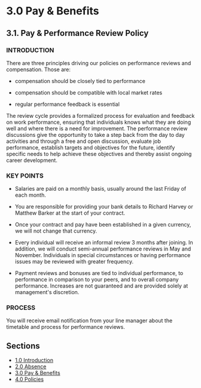 # 3.0 Pay & Benefits

## 3.1. Pay & Performance Review Policy

### INTRODUCTION

There are three principles driving our policies on performance reviews and compensation. Those are: 

* compensation should be closely tied to performance 

* compensation should be compatible with local market rates 

* regular performance feedback is essential

The review cycle provides a formalized process for evaluation and feedback on work performance, ensuring that individuals knows what they are doing well and where there is a need for improvement.  The performance review discussions give the opportunity to take a step back from the day to day activities and through a free and open discussion, evaluate job performance, establish targets and objectives for the future, identify specific needs to help achieve these objectives and thereby assist ongoing career development.

### **KEY POINTS** 

* Salaries are paid on a monthly basis, usually around the last Friday of each month.

* You are responsible for providing your bank details to Richard Harvey or Matthew Barker at the start of your contract.

* Once your contract and pay have been established in a given currency, we will not change that currency.

* Every individual will receive an informal review 3 months after joining. In addition, we will conduct semi-annual performance reviews in May and November.  Individuals in special circumstances or having performance issues may be reviewed with greater frequency. 

* Payment reviews and bonuses are tied to individual performance, to performance in comparison to your peers, and to overall company performance. Increases are not guaranteed and are provided solely at management's discretion. 

### PROCESS

You will receive email notification from your line manager about the timetable and process for performance reviews.

## Sections

* [1.0 Introduction](./README.md)
* [2.0 Absence](./2-Absence.md)
* [3.0 Pay & Benefits](./3-Pay_+_Benefits.md)
* [4.0 Policies](./4-Policies.md)